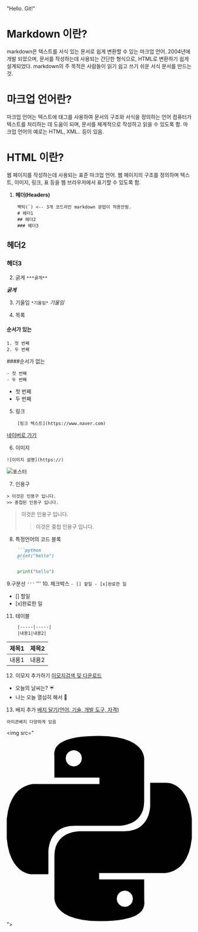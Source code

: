"Hello. Git!" 

# Markdown 이란?
markdown은 텍스트를 서식 있는 문서로 쉽게 변환할 수 있는 마크업 언어. 2004년에 개발 되었으며, 문서를 작성하는데 사용되는 간단한 형식으로, HTML로 변환하기 쉽게 설계되었다. 
markdown의 주 목적은 사람들이 읽기 쉽고 쓰기 쉬운 서식 문서를 만드는것.

# 마크업 언어란?
마크업 언어는 텍스트에 태그를 사용하여 문서의 구조와 서식을 정의하는 언어
컴퓨터가 텍스트를 처리하는 데 도움이 되며, 문서를 체계적으로 작성하고 읽을 수 있도록 함.
마크업 언어의 예로는 HTML, XML.. 등이 있음.

# HTML 이란?
웹 페이지를 작성하는데 사용되는 표준 마크업 언어.
웹 페이지의 구조를 정의하며 텍스트, 이미지, 링크, 표 등을 웹 브라우저에서 표기할 수 있도록 함.

1. **헤더(Headers)**
```
    벡틱(`) <-- 3개 코드라인 markdown 문법이 적용안됨.
    # 헤더1
    ## 헤더2
    ### 헤더3
```
## 헤더2
### 헤더3

2. 굵게
```***굵게**```

***굵게***

3. 기울임
```*기울임*```
*기울임*

4. 목록
#### 순서가 있는
```
1. 첫 번째
2. 두 번째
```
####순서가 없는
```
- 첫 번째
- 두 번째
```
- 첫 번째
- 두 번째

5. 링크
```
    [링크 텍스트](https://www.naver.com)
```
[네이버로 가기](https://www.naver.com)

6. 이미지
```
![이미지 설명](https://)
```
![포스터](https://)

7. 인용구
```
> 이것은 인용구 입니다.
>> 중첩된 인용구 입니다.
```
> 이것은 인용구 입니다.
>> 이것은 중첩 인용구 입니다.

8. 특정언어의 코드 블록
```markdown
    ```python
    print("hello")
    ```
```
```python
    print("hello")
```

9.구분선
```'''```
'''
10. 체크박스
```- [] 할일 - [x]완료한 일```
- [] 할일 
- [x]완료한 일

11. 테이블
```| 제목1 | 제목2 |
    |-----|-----|
    |내용1|내용2|
```
| 제목1 | 제목2 |
|-----|-----|
|내용1|내용2|

12. 이모지 추가하기
[이모지검색 및 다운로드](https://emojipedia.org/)

- 오늘의 날씨는? ☔
- 나는 오늘 열심히 해서 🌟

13. 배지 추가
[배지 달기(언어, 기술, 개발 도구, 자격)](https://simpleicons.org)
```
아이콘배지 다양하게 있음
```
<img src="<svg role="img" viewBox="0 0 24 24" xmlns="http://www.w3.org/2000/svg"><title>Python</title><path d="M14.25.18l.9.2.73.26.59.3.45.32.34.34.25.34.16.33.1.3.04.26.02.2-.01.13V8.5l-.05.63-.13.55-.21.46-.26.38-.3.31-.33.25-.35.19-.35.14-.33.1-.3.07-.26.04-.21.02H8.77l-.69.05-.59.14-.5.22-.41.27-.33.32-.27.35-.2.36-.15.37-.1.35-.07.32-.04.27-.02.21v3.06H3.17l-.21-.03-.28-.07-.32-.12-.35-.18-.36-.26-.36-.36-.35-.46-.32-.59-.28-.73-.21-.88-.14-1.05-.05-1.23.06-1.22.16-1.04.24-.87.32-.71.36-.57.4-.44.42-.33.42-.24.4-.16.36-.1.32-.05.24-.01h.16l.06.01h8.16v-.83H6.18l-.01-2.75-.02-.37.05-.34.11-.31.17-.28.25-.26.31-.23.38-.2.44-.18.51-.15.58-.12.64-.1.71-.06.77-.04.84-.02 1.27.05zm-6.3 1.98l-.23.33-.08.41.08.41.23.34.33.22.41.09.41-.09.33-.22.23-.34.08-.41-.08-.41-.23-.33-.33-.22-.41-.09-.41.09zm13.09 3.95l.28.06.32.12.35.18.36.27.36.35.35.47.32.59.28.73.21.88.14 1.04.05 1.23-.06 1.23-.16 1.04-.24.86-.32.71-.36.57-.4.45-.42.33-.42.24-.4.16-.36.09-.32.05-.24.02-.16-.01h-8.22v.82h5.84l.01 2.76.02.36-.05.34-.11.31-.17.29-.25.25-.31.24-.38.2-.44.17-.51.15-.58.13-.64.09-.71.07-.77.04-.84.01-1.27-.04-1.07-.14-.9-.2-.73-.25-.59-.3-.45-.33-.34-.34-.25-.34-.16-.33-.1-.3-.04-.25-.02-.2.01-.13v-5.34l.05-.64.13-.54.21-.46.26-.38.3-.32.33-.24.35-.2.35-.14.33-.1.3-.06.26-.04.21-.02.13-.01h5.84l.69-.05.59-.14.5-.21.41-.28.33-.32.27-.35.2-.36.15-.36.1-.35.07-.32.04-.28.02-.21V6.07h2.09l.14.01zm-6.47 14.25l-.23.33-.08.41.08.41.23.33.33.23.41.08.41-.08.33-.23.23-.33.08-.41-.08-.41-.23-.33-.33-.23-.41-.08-.41.08z"/></svg>">